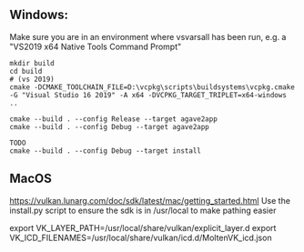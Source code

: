 ## Windows:

Make sure you are in an environment where vsvarsall has been run, e.g. a "VS2019 x64 Native Tools Command Prompt"

```
mkdir build
cd build
# (vs 2019)
cmake -DCMAKE_TOOLCHAIN_FILE=D:\vcpkg\scripts\buildsystems\vcpkg.cmake -G "Visual Studio 16 2019" -A x64 -DVCPKG_TARGET_TRIPLET=x64-windows ..

cmake --build . --config Release --target agave2app
cmake --build . --config Debug --target agave2app

TODO
cmake --build . --config Debug --target install

```

## MacOS

https://vulkan.lunarg.com/doc/sdk/latest/mac/getting_started.html
Use the install.py script to ensure the sdk is in /usr/local to make pathing easier

export VK_LAYER_PATH=/usr/local/share/vulkan/explicit_layer.d
export VK_ICD_FILENAMES=/usr/local/share/vulkan/icd.d/MoltenVK_icd.json
